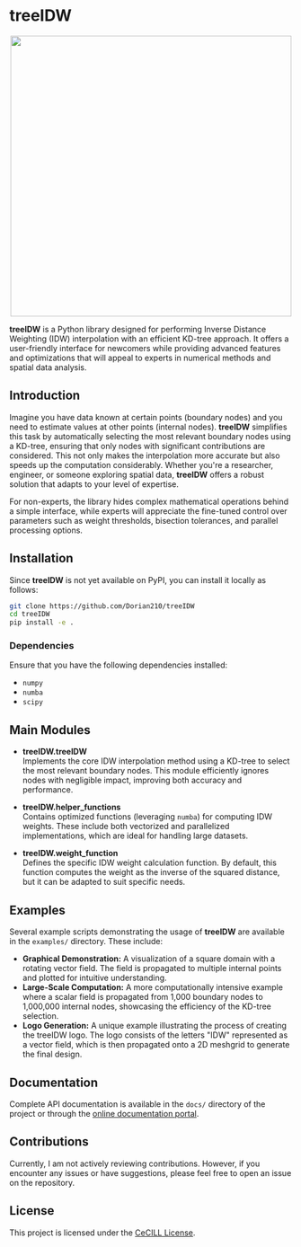 # treeIDW

<p align="center">
  <img src="https://dorian210.github.io/treeIDW/logo.png" width="500" />
</p>

**treeIDW** is a Python library designed for performing Inverse Distance Weighting (IDW) interpolation with an efficient KD-tree approach. It offers a user-friendly interface for newcomers while providing advanced features and optimizations that will appeal to experts in numerical methods and spatial data analysis.

## Introduction

Imagine you have data known at certain points (boundary nodes) and you need to estimate values at other points (internal nodes). **treeIDW** simplifies this task by automatically selecting the most relevant boundary nodes using a KD-tree, ensuring that only nodes with significant contributions are considered. This not only makes the interpolation more accurate but also speeds up the computation considerably. Whether you're a researcher, engineer, or someone exploring spatial data, **treeIDW** offers a robust solution that adapts to your level of expertise.

For non-experts, the library hides complex mathematical operations behind a simple interface, while experts will appreciate the fine-tuned control over parameters such as weight thresholds, bisection tolerances, and parallel processing options.

## Installation

Since **treeIDW** is not yet available on PyPI, you can install it locally as follows:

```bash
git clone https://github.com/Dorian210/treeIDW
cd treeIDW
pip install -e .
```

### Dependencies

Ensure that you have the following dependencies installed:

- `numpy`
- `numba`
- `scipy`

## Main Modules

- **treeIDW.treeIDW**  
  Implements the core IDW interpolation method using a KD-tree to select the most relevant boundary nodes. This module efficiently ignores nodes with negligible impact, improving both accuracy and performance.

- **treeIDW.helper_functions**  
  Contains optimized functions (leveraging `numba`) for computing IDW weights. These include both vectorized and parallelized implementations, which are ideal for handling large datasets.

- **treeIDW.weight_function**  
  Defines the specific IDW weight calculation function. By default, this function computes the weight as the inverse of the squared distance, but it can be adapted to suit specific needs.

## Examples

Several example scripts demonstrating the usage of **treeIDW** are available in the `examples/` directory. These include:

- **Graphical Demonstration:** A visualization of a square domain with a rotating vector field. The field is propagated to multiple internal points and plotted for intuitive understanding.
- **Large-Scale Computation:** A more computationally intensive example where a scalar field is propagated from 1,000 boundary nodes to 1,000,000 internal nodes, showcasing the efficiency of the KD-tree selection.
- **Logo Generation:** A unique example illustrating the process of creating the treeIDW logo. The logo consists of the letters "IDW" represented as a vector field, which is then propagated onto a 2D meshgrid to generate the final design.

## Documentation

Complete API documentation is available in the `docs/` directory of the project or through the [online documentation portal](https://dorian210.github.io/treeIDW/).

## Contributions

Currently, I am not actively reviewing contributions. However, if you encounter any issues or have suggestions, please feel free to open an issue on the repository.

## License

This project is licensed under the [CeCILL License](LICENSE.txt).

